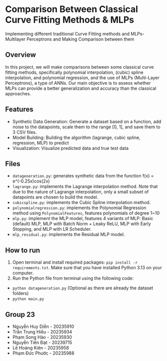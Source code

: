 # Comparison Between Classical Curve Fitting Methods & MLPs
Implementing different traditional Curve Fitting methods and MLPs-Multilayer Perceptrons and Making Comparison between them

## Overview
In this project, we will make comparisons between some classical curve fitting methods, specifically polynomial interpolation, (cubic) spline interpolation, and polynomial regression, and the use of MLPs (Multi-Layer Perceptrons), a type of ANNs.
Our main objective is to assess whether MLPs can provide a better generalization and accuracy than the classical approaches.

## Features
- Synthetic Data Generation: Generate a dataset based on a function, add noise to the datapoints, scale them to the range [0, 1], and save them to 3 CSV files.
- Model Building: Building the algorithm (lagrange, cubic spline, regression, MLP) to predict
- Visualization: Visualize predicted data and true test data

## Files
- `datageneration.py`: generates synthetic data from the function f(x) = e^(-0.25x)cos(2x)
- `lagrange.py`: implements the Lagrange interpolation method. Note that due to the nature of Lagrange interpolation, only a small subset of datapoints are chosen to build the model.
- `cubicspline.py`: implements the Cubic Spline interpolation method.
- `polynomialregression.py`: implements the Polynomial Regression method using `PolynomialFeatures`, features polynomials of degree 1~10
- `mlp.py`: implement the MLP model, features 4 variants of MLP: Basic (default) MLP, MLP with Batch Norm + Leaky ReLU, MLP with Early Stopping, and MLP with LR Scheduler.
- `mlp_residual.py`: implements the Residual MLP model.

## How to run
1. Open terminal and install required packages: `pip install -r requirements.txt`. Make sure that you have installed Python 3.13 on your computer.
2. Run the Python file from terminal using the following code:
- `python datageneration.py` (Optional as there are already the dataset folders)
- `python main.py`

## Group 23
- Nguyễn Huy Diễn - 20235910
- Trần Trung Hiếu - 20235934
- Phạm Song Hào - 20235930
- Nguyễn Tiến Đạt - 20239715
- Lê Hoàng Kiên - 20235958
- Phạm Đức Phước - 20235988